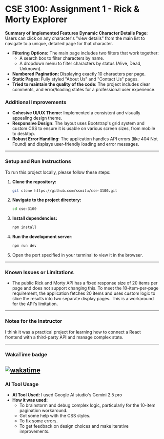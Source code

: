 # CSE 3100: Assignment 1 - Rick & Morty Explorer
**Summary of Implemented Features**
**Dynamic Character Details Page:** Users can click on any character's "view details" from the main list to navigate to a unique, detailed page for that character.
-   **Filtering Options:** The main page includes two filters that work together:
    -   A search box to filter characters by name.
    -   A dropdown menu to filter characters by status (Alive, Dead, Unknown).
-   **Numbered Pagination:** Displaying exactly 10 characters per page.
-   **Static Pages:** Fully styled "About Us" and "Contact Us" pages.
-   **Tried to maintain the quality of the code:** The project includes clear comments, and error/loading states for a professional user experience.

### **Additional Improvements**

-   **Cohesive UI/UX Theme:** Implemented a consistent and visually appealing design theme.
-   **Responsive Design:** The layout uses Bootstrap's grid system and custom CSS to ensure it is usable on various screen sizes, from mobile to desktop.
-   **Robust Error Handling:** The application handles API errors (like 404 Not Found) and displays user-friendly loading and error messages.

---

### **Setup and Run Instructions**

To run this project locally, please follow these steps:

1.  **Clone the repository:**
    ```bash
    git clone https://github.com/ssmitu/cse-3100.git
    ```
2.  **Navigate to the project directory:**
    ```bash
    cd cse-3100
    ```
3.  **Install dependencies:**
    ```bash
    npm install
    ```
4.  **Run the development server:**
    ```bash
    npm run dev
    ```
5.  Open the port specified in your terminal to view it in the browser.

---

### **Known Issues or Limitations**

-   The public Rick and Morty API has a fixed response size of 20 items per page and does not support changing this. To meet the 10-item-per-page requirement, the application fetches 20 items and uses custom logic to slice the results into two separate display pages. This is a workaround for the API's limitation.

---

### **Notes for the Instructor**

I think it was a practical project for learning how to connect a React frontend with a third-party API and manage complex state. 

---
### **WakaTime badge**
[![wakatime](https://wakatime.com/badge/user/477f582d-9b20-4035-93b6-873e173f480d/project/8c7de9b9-035c-4dcc-83f3-9c5807330780.svg)](https://wakatime.com/badge/user/477f582d-9b20-4035-93b6-873e173f480d/project/8c7de9b9-035c-4dcc-83f3-9c5807330780)
---

### **AI Tool Usage**

-   **AI Tool Used:** I used Google AI studio's Gemini 2.5 pro
-   **How it was used:**
    -   To brainstorm and debug complex logic, particularly for the 10-item pagination workaround.
    -   Got some help with the CSS styles.
    -   To fix some errors.
    -   To get feedback on design choices and make iterative improvements.